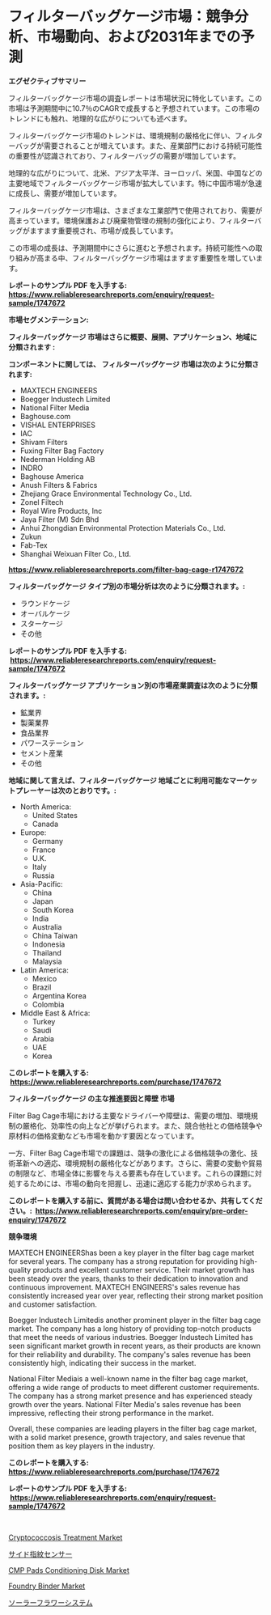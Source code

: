 <p><h1>フィルターバッグケージ市場：競争分析、市場動向、および2031年までの予測</h1></p><p><strong>エグゼクティブサマリー</strong></p>
<p><p>フィルターバッグケージ市場の調査レポートは市場状況に特化しています。この市場は予測期間中に10.7％のCAGRで成長すると予想されています。この市場のトレンドにも触れ、地理的な広がりについても述べます。</p><p>フィルターバッグケージ市場のトレンドは、環境規制の厳格化に伴い、フィルターバッグが需要されることが増えています。また、産業部門における持続可能性の重要性が認識されており、フィルターバッグの需要が増加しています。</p><p>地理的な広がりについて、北米、アジア太平洋、ヨーロッパ、米国、中国などの主要地域でフィルターバッグケージ市場が拡大しています。特に中国市場が急速に成長し、需要が増加しています。</p><p>フィルターバッグケージ市場は、さまざまな工業部門で使用されており、需要が高まっています。環境保護および廃棄物管理の規制の強化により、フィルターバッグがますます重要視され、市場が成長しています。</p><p>この市場の成長は、予測期間中にさらに進むと予想されます。持続可能性への取り組みが高まる中、フィルターバッグケージ市場はますます重要性を増しています。</p></p>
<p><strong>レポートのサンプル PDF を入手する: <a href="https://www.reliableresearchreports.com/enquiry/request-sample/1747672">https://www.reliableresearchreports.com/enquiry/request-sample/1747672</a></strong></p>
<p><strong>市場セグメンテーション:</strong></p>
<p><strong> フィルターバッグケージ 市場はさらに概要、展開、アプリケーション、地域に分類されます :</strong></p>
<p><strong>コンポーネントに関しては、 フィルターバッグケージ 市場は次のように分類されます: &nbsp;</strong></p>
<p><ul><li>MAXTECH ENGINEERS</li><li>Boegger Industech Limited</li><li>National Filter Media</li><li>Baghouse.com</li><li>VISHAL ENTERPRISES</li><li>IAC</li><li>Shivam Filters</li><li>Fuxing Filter Bag Factory</li><li>Nederman Holding AB</li><li>INDRO</li><li>Baghouse America</li><li>Anush Filters & Fabrics</li><li>Zhejiang Grace Environmental Technology Co., Ltd.</li><li>Zonel Filtech</li><li>Royal Wire Products, Inc</li><li>Jaya Filter (M) Sdn Bhd</li><li>Anhui Zhongdian Environmental Protection Materials Co., Ltd.</li><li>Zukun</li><li>Fab-Tex</li><li>Shanghai Weixuan Filter Co., Ltd.</li></ul></p>
<p><strong><a href="https://www.reliableresearchreports.com/filter-bag-cage-r1747672">https://www.reliableresearchreports.com/filter-bag-cage-r1747672</a></strong></p>
<p><strong> フィルターバッグケージ タイプ別の市場分析は次のように分類されます。:</strong></p>
<p><ul><li>ラウンドケージ</li><li>オーバルケージ</li><li>スターケージ</li><li>その他</li></ul></p>
<p><strong>レポートのサンプル PDF を入手する: &nbsp;<a href="https://www.reliableresearchreports.com/enquiry/request-sample/1747672">https://www.reliableresearchreports.com/enquiry/request-sample/1747672</a></strong></p>
<p><strong> フィルターバッグケージ アプリケーション別の市場産業調査は次のように分類されます。:</strong></p>
<p><ul><li>鉱業界</li><li>製薬業界</li><li>食品業界</li><li>パワーステーション</li><li>セメント産業</li><li>その他</li></ul></p>
<p><strong>地域に関して言えば、フィルターバッグケージ 地域ごとに利用可能なマーケットプレーヤーは次のとおりです。:</strong></p>
<p><ul>
    <li>
        North America:
        <ul>
            <li>United States</li>
            <li>Canada</li>
        </ul>
    </li>
    <li>
        Europe:
        <ul>
            <li>Germany</li>
            <li>France</li>
            <li>U.K.</li>
            <li>Italy</li>
            <li>Russia</li>
        </ul>
    </li>
    <li>
        Asia-Pacific:
        <ul>
            <li>China</li>
            <li>Japan</li>
            <li>South Korea</li>
            <li>India</li>
            <li>Australia</li>
            <li>China Taiwan</li>
            <li>Indonesia</li>
            <li>Thailand</li>
            <li>Malaysia</li>
        </ul>
    </li>
    <li>
        Latin America:
        <ul>
            <li>Mexico</li>
            <li>Brazil</li>
            <li>Argentina Korea</li>
            <li>Colombia</li>
        </ul>
    </li>
    <li>
        Middle East & Africa:
        <ul>
            <li>Turkey</li>
            <li>Saudi</li>
            <li>Arabia</li>
            <li>UAE</li>
            <li>Korea</li>
        </ul>
    </li>
    </ul></p>
<p><strong>このレポートを購入する: &nbsp;<a href="https://www.reliableresearchreports.com/purchase/1747672">https://www.reliableresearchreports.com/purchase/1747672</a></strong></p>
<p><strong>フィルターバッグケージ の主な推進要因と障壁 市場</strong></p>
<p><p>Filter Bag Cage市場における主要なドライバーや障壁は、需要の増加、環境規制の厳格化、効率性の向上などが挙げられます。また、競合他社との価格競争や原材料の価格変動なども市場を動かす要因となっています。</p><p>一方、Filter Bag Cage市場での課題は、競争の激化による価格競争の激化、技術革新への適応、環境規制の厳格化などがあります。さらに、需要の変動や貿易の制限など、市場全体に影響を与える要素も存在しています。これらの課題に対処するためには、市場の動向を把握し、迅速に適応する能力が求められます。</p></p>
<p><strong>このレポートを購入する前に、質問がある場合は問い合わせるか、共有してください。:&nbsp; <a href="https://www.reliableresearchreports.com/enquiry/pre-order-enquiry/1747672">https://www.reliableresearchreports.com/enquiry/pre-order-enquiry/1747672</a></strong></p>
<p><strong>競争環境</strong></p>
<p><p>MAXTECH ENGINEERShas been a key player in the filter bag cage market for several years. The company has a strong reputation for providing high-quality products and excellent customer service. Their market growth has been steady over the years, thanks to their dedication to innovation and continuous improvement. MAXTECH ENGINEERS's sales revenue has consistently increased year over year, reflecting their strong market position and customer satisfaction.</p><p>Boegger Industech Limitedis another prominent player in the filter bag cage market. The company has a long history of providing top-notch products that meet the needs of various industries. Boegger Industech Limited has seen significant market growth in recent years, as their products are known for their reliability and durability. The company's sales revenue has been consistently high, indicating their success in the market.</p><p>National Filter Mediais a well-known name in the filter bag cage market, offering a wide range of products to meet different customer requirements. The company has a strong market presence and has experienced steady growth over the years. National Filter Media's sales revenue has been impressive, reflecting their strong performance in the market.</p><p>Overall, these companies are leading players in the filter bag cage market, with a solid market presence, growth trajectory, and sales revenue that position them as key players in the industry.</p></p>
<p><strong>このレポートを購入する: &nbsp; <a href="https://www.reliableresearchreports.com/purchase/1747672">https://www.reliableresearchreports.com/purchase/1747672</a></strong></p>
<p><strong>レポートのサンプル PDF を入手する: &nbsp;<a href="https://www.reliableresearchreports.com/enquiry/request-sample/1747672">https://www.reliableresearchreports.com/enquiry/request-sample/1747672</a></strong><strong></strong></p>
<p>&nbsp;</p>
<p><p><a href="https://github.com/dringals/Market-Research-Report-List-3/blob/main/cryptococcosis-treatment-market.md">Cryptococcosis Treatment Market</a></p><p><a href="https://github.com/sghwr779811674/Market-Research-Report-List-1/blob/main/728032025661.md">サイド指紋センサー</a></p><p><a href="https://woozy-pyroraptor-a1f.notion.site/CMP-Pads-Conditioning-Disk-Market-Size-Market-Outlook-and-Market-Forecast-2024-to-2031-82e11fd446074210867cd7714ce39bc7">CMP Pads Conditioning Disk Market</a></p><p><a href="https://issuu.com/reportprime-2/docs/foundry-binder-market-size-2030.pptx">Foundry Binder Market</a></p><p><a href="https://github.com/dandier2003/Market-Research-Report-List-1/blob/main/775563825662.md">ソーラーフラワーシステム</a></p></p>